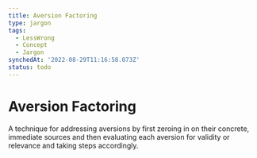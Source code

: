 ```yaml
---
title: Aversion Factoring
type: jargon
tags:
  - LessWrong
  - Concept
  - Jargon
synchedAt: '2022-08-29T11:16:58.073Z'
status: todo
---
```


# Aversion Factoring

A technique for addressing aversions by first zeroing in on their concrete, immediate sources and then evaluating each aversion for validity or relevance and taking steps accordingly.
 
